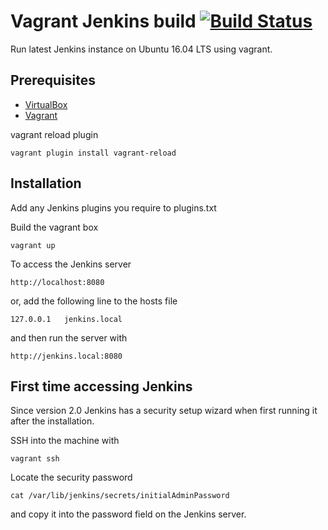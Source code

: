 # Vagrant Jenkins build [![Build Status](https://travis-ci.org/edinc/vagrant-jenkins.svg?branch=master)](https://travis-ci.org/edinc/vagrant-jenkins)

Run latest Jenkins instance on Ubuntu 16.04 LTS using vagrant.

## Prerequisites
* [VirtualBox](https://www.virtualbox.org/)
* [Vagrant](https://www.vagrantup.com/)

vagrant reload plugin
```
vagrant plugin install vagrant-reload
```

## Installation
Add any Jenkins plugins you require to plugins.txt

Build the vagrant box
```
vagrant up
```

To access the Jenkins server

```
http://localhost:8080
```

or, add the following line to the hosts file

```
127.0.0.1   jenkins.local
```

and then run the server with

```
http://jenkins.local:8080
```

## First time accessing Jenkins
Since version 2.0 Jenkins has a security setup wizard when first running it after the installation.

SSH into the machine with

```
vagrant ssh
```

Locate the security password

```
cat /var/lib/jenkins/secrets/initialAdminPassword
```

and copy it into the password field on the Jenkins server.
